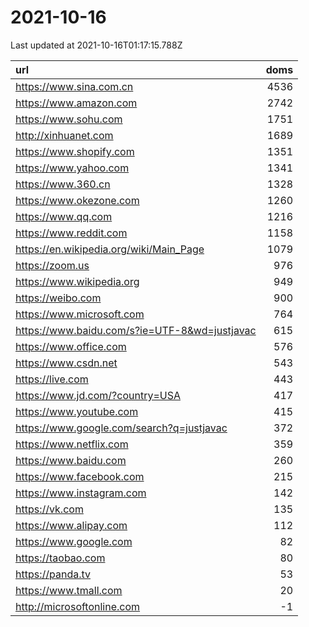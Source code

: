 # 2021-10-16

<!-- BEGIN -->
Last updated at 2021-10-16T01:17:15.788Z

url | doms
:- | -:
https://www.sina.com.cn | 4536
https://www.amazon.com | 2742
https://www.sohu.com | 1751
http://xinhuanet.com | 1689
https://www.shopify.com | 1351
https://www.yahoo.com | 1341
https://www.360.cn | 1328
https://www.okezone.com | 1260
https://www.qq.com | 1216
https://www.reddit.com | 1158
https://en.wikipedia.org/wiki/Main_Page | 1079
https://zoom.us | 976
https://www.wikipedia.org | 949
https://weibo.com | 900
https://www.microsoft.com | 764
https://www.baidu.com/s?ie=UTF-8&wd=justjavac | 615
https://www.office.com | 576
https://www.csdn.net | 543
https://live.com | 443
https://www.jd.com/?country=USA | 417
https://www.youtube.com | 415
https://www.google.com/search?q=justjavac | 372
https://www.netflix.com | 359
https://www.baidu.com | 260
https://www.facebook.com | 215
https://www.instagram.com | 142
https://vk.com | 135
https://www.alipay.com | 112
https://www.google.com | 82
https://taobao.com | 80
https://panda.tv | 53
https://www.tmall.com | 20
http://microsoftonline.com | -1
<!-- END -->
